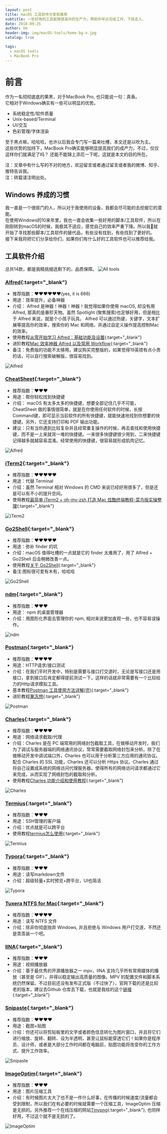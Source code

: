 ```yaml
---
layout: post
title: macOS 工具软件分享和推荐
subtitle: 一些好用的工具能够提高你的生产力，帮助你早点完成工作，下班走人。
date: 2018-09-25
author: Vm
header-img: img/macOS-tools/home-bg-o.jpg
catalog: true

tags:
  - macOS tools
  - MacBook Pro
---
```


# 前言

作为一名彻彻底底的果黑，对于MacBook Pro, 也只能说一句：真香。  
它相对于Windows确实有一些可以明显的优势。

- 系统稳定性/软件质量
- Unix-based/Terminal
- UI/交互
- 色彩管理/字体渲染

至于黑点嘛，哈哈哈，也许以后我会专门写一篇来吐槽，本文还是以吹为主。  
这些优势的加持下，MacBook Pro确实能够明显提高我们的成产力，不过，仅仅这样你们就满足了吗？
还能不能锦上添花一下呢，这就是本文的目的所在。

注：文章中有什么写的不对的地方，欢迎留言或者通过留言或者我的微博、知乎、推特告诉我。  
注：转载请注明出处。

## Windows 养成的习惯

我一直是一个很抠门的人，所以对于我使用的设备，我都会尽可能的去挖掘它的潜能。  
在使用Windows的10来年里，我也一直会收集一些好用的脚本/工具软件，所以在刚刚转到macOS的时候，我极其不适应，感觉自己的效率严重下降。所以我就开始了寻找那些脚本/工具软件的替代品，有些没有找到，有些找到了更好的。  
接下来我将把它们分享给你们，如果你们有什么好的工具软件也可以推荐给我。

## 工具软件介绍

总共14款，都是我精挑细选剩下的，品质保障。
![All tools](/img/macOS-tools/all-tools.png)

### [Alfred](https://www.alfredapp.com/){:target="\_blank"}

- 推荐指数：❤️❤️❤️❤️❤️❤️(yes, it is 666)
- 用途：效率提升，必备神器
- 介绍： Alfred 是神器！神器！神器！我觉得如果你使用 macOS, 却没有用 Alfred, 那真的是暴殄天物。虽然 Spotlight (聚焦搜索)也足够好用，但是相比于 Alfred 来说，就是个小孩子玩具。 Alfred 可以通过热键，关键字，文本扩展等提高你的效率，搜索你的 Mac 和网络，并通过自定义操作提高控制Mac的效率。
- 使用教程[从零开始学习 Alfred：基础功能及设置](https://sspai.com/post/32979){:target="\_blank"}
- 进阶教程[Mac 效率神器 Alfred 以及常用 Workflow](https://www.jianshu.com/p/0e78168da7ab){:target="\_blank"}
- 备注：免费版的功能不太够用，建议购买完整版的，如果觉得19英镑有点小贵的话，可以自行搜索破解版，很容易找到。

![Alfred](/img/macOS-tools/alfred.png)

### [CheatSheet](https://www.mediaatelier.com/CheatSheet/){:target="\_blank"}

- 推荐指数：❤️❤️❤️
- 用途：帮你轻松找到快捷键
- 介绍： macOS 有太多太多的快捷键，想要全部记住几乎不可能， CheatSheet 做的事情很简单，就是在你使用任何软件的时候，长按Command键，即可显示当前软件的所有快捷键，就能快速地找到你想要的快捷键。另外，它还支持打印和 PDF 输出功能。
- 建议：只有当你遇到比较复杂并且经常重复操作的时候，再去查找和使用快捷键，而不是一上来就背一堆的快捷键。一来很多快捷键很少用到，二来快捷键记得越多就越容易混淆。经常使用的快捷键，很容易就形成肌肉记忆。

![Alfred](/img/macOS-tools/cheatsheet.png)

### [iTerm2](https://www.iterm2.com){:target="\_blank"}

- 推荐指数：❤️❤️❤️❤️❤️
- 用途：代替 Terminal
- 介绍：虽然 Terminal 相对 Windows 的 CMD 来说已经好用很多了，但是还是可以有不小的提升空间。
- 使用教程[最简单 iTerm2 + oh-my-zsh 打造 Mac 炫酷终端教程-菜鸟版实操整理](https://www.jianshu.com/p/53eb1075f627){:target="\_blank"}

![iTerm2](/img/macOS-tools/iTerm2.png)

### [Go2Shell](http://zipzapmac.com/go2shell){:target="\_blank"}

- 推荐指数：❤️❤️❤️❤️❤️
- 用途：弥补 finder 的坑
- 介绍：macOS 值得吐槽的一点就是它的 finder 太难用了，用了 Alfred + Go2Shell 后会稍微改善一点。
- 使用教程[关于 Go2Shell](https://www.jianshu.com/p/bae3a64ea762){:target="\_blank"}
- 备注:图标很可爱有木有，哈哈哈

![Go2Shell](/img/macOS-tools/Go2Shell.png)

### [ndm](https://720kb.github.io/ndm/){:target="\_blank"}

- 推荐指数：❤️❤️❤️
- 用途： npm 的桌面管理器
- 介绍：用图形化界面去管理你的 npm, 相对来说更加直观一些，也不容易误操作。

![ndm](/img/macOS-tools/ndm.png)

### [Postman](https://www.getpostman.com/){:target="\_blank"}

- 推荐指数：❤️❤️❤️❤️
- 用途：HTTP请求/接口测试
- 介绍：在我们平时开发中，特别是需要与接口打交道时，无论是写接口还是用接口，拿到接口后肯定都得提前测试一下，这样的话就非常需要有一个比较给力的Http请求模拟工具。
- 基本教程[Postman 工具使用方法详解(完)](https://meetes.top/2018/06/28/Postman%20%E5%B7%A5%E5%85%B7%E4%BD%BF%E7%94%A8%E6%96%B9%E6%B3%95%E8%AF%A6%E8%A7%A3/){:target="\_blank"}
- 进阶教程[果冻想](https://www.jellythink.com/archives/category/tool-tutorials/postman){:target="\_blank"}

![Postman](/img/macOS-tools/Postman.png)

### [Charles](https://www.charlesproxy.com/){:target="\_blank"}

- 推荐指数：❤️❤️❤️❤️
- 用途：网络请求截取/代理
- 介绍：Charles 是在 PC 端常用的网络封包截取工具，在做移动开发时，我们为了调试与服务器端的网络通讯协议，常常需要截取网络封包来分析。除了在做移动开发中调试端口外，Charles 也可以用于分析第三方应用的通讯协议。配合 Charles 的 SSL 功能，Charles 还可以分析 Https 协议。Charles 通过将自己设置成系统的网络访问代理服务器，使得所有的网络访问请求都通过它来完成，从而实现了网络封包的截取和分析。
- 使用教程[Charles 功能介绍和使用教程](https://juejin.im/post/5b8350b96fb9a019d9246c4c){:target="\_blank"}

![Charles](/img/macOS-tools/Charles.png)

### [Termius](https://www.termius.com/){:target="\_blank"}

- 推荐指数：❤️❤️❤️
- 用途：SSH管理的客户端
- 介绍：优点就是可以跨平台
- 使用教程[termius怎么使用](https://www.jb51.net/softjc/594388.html){:target="\_blank"}

![Termius](/img/macOS-tools/Termius.png)

### [Typora](https://typora.io/){:target="\_blank"}

- 推荐指数：❤️❤️❤️
- 用途：读写markdown文件
- 介绍：超级轻量+实时预览+跨平台，UI也简洁

![Typora](/img/macOS-tools/Typora.png)

### [Tuxera NTFS for Mac](https://www.tuxera.com/products/tuxera-ntfs-for-mac/){:target="\_blank"}

- 推荐指数：❤️❤️❤️❤️
- 用途：读写 NTFS 文件
- 介绍：除非你彻底抛弃 Windows, 并且拒绝与 Windows 用户打交道，不然还是乖乖装一个吧。

### [IINA](https://github.com/lhc70000/iina/releases){:target="\_blank"}

- 推荐指数：❤️❤️❤️
- 用途：视频播放器
- 介绍：基于最优秀的开源播放器之一 mpv，IINA 支持几乎所有常用媒体的播放（甚至是 GIF），并得以稳定输出高质量的图像。MPV 的配置文件和脚本系统仍然保留。不过目前还没有发布正式版（不过快了），官网下载的还是比较老的版本，建议去Github 仓库去下载，也就是我给的这个[链接](https://github.com/lhc70000/iina/releases){:target="\_blank"}

### [Snipaste](https://zh.snipaste.com/){:target="\_blank"}

- 推荐指数：❤️❤️❤️❤️
- 用途：截图+贴图
- 介绍：你还可以将剪贴板里的文字或者颜色信息转化为图片窗口，并且将它们进行缩放、旋转、翻转、设为半透明，甚至让鼠标能穿透它们！如果你是程序员、设计师，或者是大部分工作时间都在电脑前，贴图功能将改变你的工作方式、提升工作效率。

![Snipaste](/img/macOS-tools/Snipaste.png)


### [ImageOptim](https://imageoptim.com/){:target="\_blank"}

- 推荐指数：❤️❤️❤️
- 用途：图片压缩工具
- 介绍：有时候图片太大了也不是一件什么好事，在传播的时候速度/流量都会受到限制，所以我们在有必要的时候就需要一个压缩工具，ImageOptim 压缩是无损的。另外推荐一个在线压缩的网站[Tinypng](https://tinypng.com/){:target="\_blank"}, 也同样好用，不过这个就不是无损的了。

![ImageOptim](/img/macOS-tools/ImageOptim.png)